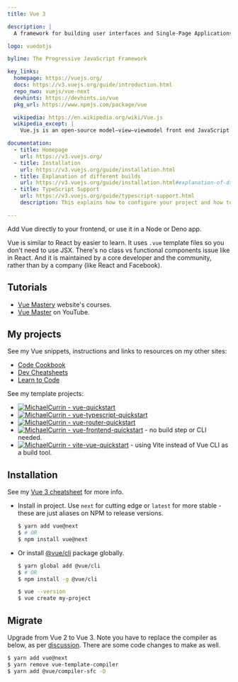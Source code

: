 ```yaml
---
title: Vue 3

description: |
  A framework for building user interfaces and Single-Page Applications.

logo: vuedotjs

byline: The Progressive JavaScript Framework

key_links:
  homepage: https://vuejs.org/
  docs: https://v3.vuejs.org/guide/introduction.html
  repo_nwo: vuejs/vue-next
  devhints: https://devhints.io/vue
  pkg_url: https://www.npmjs.com/package/vue

  wikipedia: https://en.wikipedia.org/wiki/Vue.js
  wikipedia_except: |
    Vue.js is an open-source model–view–viewmodel front end JavaScript framework for building user interfaces and single-page applications. It was created by Evan You, and is maintained by him and the rest of the active core team members

documentation:
  - title: Homepage
    url: https://v3.vuejs.org/
  - title: Installation
    url: https://v3.vuejs.org/guide/installation.html
  - title: Explanation of different builds
    url: https://v3.vuejs.org/guide/installation.html#explanation-of-different-builds
  - title: TypeScript Support
    url: https://v3.vuejs.org/guide/typescript-support.html
    description: This explains how to configure your project and how to add TypeScript to your Vue components.

---
```


Add Vue directly to your frontend, or use it in a Node or Deno app.

Vue is similar to React by easier to learn. It uses `.vue` template files so you don't need to use JSX. There's no class vs functional components issue like in React. And it is maintained by a core developer and the community, rather than by a company (like React and Facebook).


## Tutorials

- [Vue Mastery](https://www.vuemastery.com/courses) website's courses.
- [Vue Master](https://www.youtube.com/vue-mastery) on YouTube.

## My projects

See my Vue snippets, instructions and links to resources on my other sites:

- [Code Cookbook](https://michaelcurrin.github.io/code-cookbook/recipes/javascript/packages/vue/)
- [Dev Cheatsheets](https://michaelcurrin.github.io/dev-cheatsheets/cheatsheets/javascript/packages/vue/)
- [Learn to Code](https://github.com/MichaelCurrin/learn-to-code/blob/master/en/topics/scripting_languages/JavaScript/libraries/vue.md)

See my template projects:

- [![MichaelCurrin - vue-quickstart](https://img.shields.io/static/v1?label=MichaelCurrin&message=vue-quickstart&color=blue&logo=github)](https://github.com/MichaelCurrin/vue-quickstart)
- [![MichaelCurrin - vue-typescript-quickstart](https://img.shields.io/static/v1?label=MichaelCurrin&message=vue-typescript-quickstart&color=blue&logo=github)](https://github.com/MichaelCurrin/vue-typescript-quickstart)
- [![MichaelCurrin - vue-router-quickstart](https://img.shields.io/static/v1?label=MichaelCurrin&message=vue-router-quickstart&color=blue&logo=github)](https://github.com/MichaelCurrin/vue-router-quickstart)
- [![MichaelCurrin - vue-frontend-quickstart](https://img.shields.io/static/v1?label=MichaelCurrin&message=vue-frontend-quickstart&color=blue&logo=github)](https://github.com/MichaelCurrin/vue-frontend-quickstart) - no build step or CLI needed.
- [![MichaelCurrin - vite-vue-quickstart](https://img.shields.io/static/v1?label=MichaelCurrin&message=vite-vue-quickstart&color=blue&logo=github)](https://github.com/MichaelCurrin/vite-vue-quickstart) - using Vite instead of Vue CLI as a build tool.


## Installation

See my [Vue 3 cheatsheet](https://michaelcurrin.github.io/dev-cheatsheets/cheatsheets/javascript/packages/vue/) for more info.

- Install in project. Use `next` for cutting edge or `latest` for more stable - these are just aliases on NPM to release versions.
    ```sh
    $ yarn add vue@next
    $ # OR
    $ npm install vue@next
    ```
- Or install [@vue/cli](https://www.npmjs.com/package/@vue/cli) package globally.
    ```sh
    $ yarn global add @vue/cli
    $ # OR
    $ npm install -g @vue/cli

    $ vue --version
    $ vue create my-project
    ```


## Migrate

Upgrade from Vue 2 to Vue 3. Note you have to replace the compiler as below, as per [discussion](https://stackoverflow.com/questions/63863222/after-upgrading-to-vue-3-cannot-find-module-vue-compiler-sfc-package-json). There are some code changes to make as well.

```sh
$ yarn add vue@next
$ yarn remove vue-template-compiler
$ yarn add @vue/compiler-sfc -D
```
